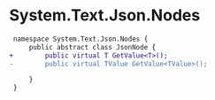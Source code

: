 # System.Text.Json.Nodes

``` diff
 namespace System.Text.Json.Nodes {
     public abstract class JsonNode {
+        public virtual T GetValue<T>();
-        public virtual TValue GetValue<TValue>();

     }
 }
```

